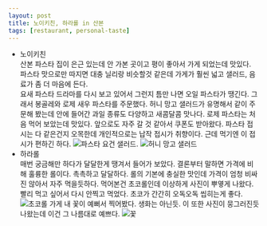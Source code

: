 ```yaml
---
layout: post
title: 노이키친, 하라롤 in 산본
tags: [restaurant, personal-taste]
---
```

* 노이키친     
산본 파스타 집이 은근 있는데 안 가본 곳이고 평이 좋아서 가게 되었는데 맛있다. 파스타 맛으로만 따지면 대충 닐리랑 비슷할것 같은데 가게가 훨씬 넓고 샐러드, 음료가 좀 더 마음에 든다.   
요새 파스타 드라마를 다시 보고 있어서 그런지 틈만 나면 오일 파스타가 땡긴다. 그래서 봉골레와 로제 새우 파스타를 주문했다. 허니 망고 샐러드가 유명해서 같이 주문해 봤는데 안에 들어간 과일 종류도 다양하고 새콤달콤 맛나다. 로제 파스타는 처음 먹어 보았는데 맛있다. 앞으로도 자주 갈 것 같아서 쿠폰도 받아왔다. 
파스타 접시는 다 같은건지 오목한데 개인적으로는 납작 접시가 취향이다. 근데 먹기엔 이 접시가 편하긴 하다.
![파스타](http://lh3.googleusercontent.com/-tf7gSR9lW-M/VlExbo6vtCI/AAAAAAAAAZw/TC5qWqRNxOU/s1280/upload_-1.jpg)
요건 샐러드. 
![허니 망고 샐러드](http://lh3.googleusercontent.com/-DdUx0HKOTwo/VlExcn3IdUI/AAAAAAAAAZ0/1yOu5pFn_TM/s1280/upload_-1.jpg)    
* 하라롤      
매번 궁금해만 하다가 달달한게 땡겨서 들어가 보았다. 결론부터 말하면 가격에 비해 훌륭한 롤이다. 촉촉하고 달달하다. 롤의 기본에 충실한 맛인데 가격이 엄청 비싸진 않아서 자주 먹을듯하다. 먹어본건 초코롤인데 이상하게 사진이 뿌옇게 나왔다. 빨리 먹고 싶어서 다시 안찍고 먹었다. 초코가 간간히 오독오독 씹히는게 좋다.  
![초코롤](http://lh3.googleusercontent.com/-j14LHUryjPs/VlExaqGCo5I/AAAAAAAAAZ4/srgMGqJJSBA/s1280/upload_-1.jpg)
가게 내 꽃이 예뻐서 찍어봤다. 생화는 아닌듯. 이 또한 사진이 뭉그러진듯 나왔는데 이건 그 나름대로 예쁘다. 
![꽃](http://lh3.googleusercontent.com/-GrZQ-gDrrSw/VlExZ36akJI/AAAAAAAAAZo/a6tEfwyhCf8/s1280/upload_-1.jpg)
